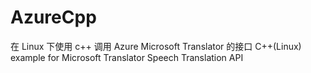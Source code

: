 # AzureCpp
在 Linux 下使用 c++ 调用  Azure Microsoft Translator 的接口 
C++(Linux) example for Microsoft Translator Speech Translation API
